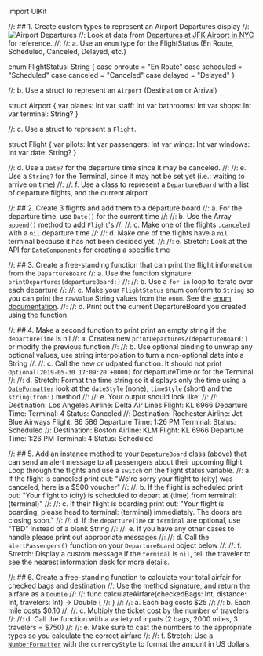 import UIKit


//: ## 1. Create custom types to represent an Airport Departures display
//: ![Airport Departures](matthew-smith-5934-unsplash.jpg)
//: Look at data from [Departures at JFK Airport in NYC](https://www.airport-jfk.com/departures.php) for reference.
//:
//: a. Use an `enum` type for the FlightStatus (En Route, Scheduled, Canceled, Delayed, etc.)


enum FlightStatus: String {
    case onroute = "En Route"
    case scheduled = "Scheduled"
    case canceled = "Canceled"
    case delayed = "Delayed"
}


//: b. Use a struct to represent an `Airport` (Destination or Arrival)


struct Airport {
    var planes: Int
    var staff: Int
    var bathrooms: Int
    var shops: Int
    var terminal: String?
}


//: c. Use a struct to represent a `Flight`.

struct Flight {
    var pilots: Int
    var passengers: Int
    var wings: Int
    var windows: Int
    var date: String?
}


//: d. Use a `Date?` for the departure time since it may be canceled.
//:
//: e. Use a `String?` for the Terminal, since it may not be set yet (i.e.: waiting to arrive on time)
//:
//: f. Use a class to represent a `DepartureBoard` with a list of departure flights, and the current airport





//: ## 2. Create 3 flights and add them to a departure board
//: a. For the departure time, use `Date()` for the current time
//:
//: b. Use the Array `append()` method to add `Flight`'s
//:
//: c. Make one of the flights `.canceled` with a `nil` departure time
//:
//: d. Make one of the flights have a `nil` terminal because it has not been decided yet.
//:
//: e. Stretch: Look at the API for [`DateComponents`](https://developer.apple.com/documentation/foundation/datecomponents?language=objc) for creating a specific time



//: ## 3. Create a free-standing function that can print the flight information from the `DepartureBoard`
//: a. Use the function signature: `printDepartures(departureBoard:)`
//:
//: b. Use a `for in` loop to iterate over each departure
//:
//: c. Make your `FlightStatus` enum conform to `String` so you can print the `rawValue` String values from the `enum`. See the [enum documentation](https://docs.swift.org/swift-book/LanguageGuide/Enumerations.html).
//:
//: d. Print out the current DepartureBoard you created using the function




//: ## 4. Make a second function to print print an empty string if the `departureTime` is nil
//: a. Createa new `printDepartures2(departureBoard:)` or modify the previous function
//:
//: b. Use optional binding to unwrap any optional values, use string interpolation to turn a non-optional date into a String
//:
//: c. Call the new or udpated function. It should not print `Optional(2019-05-30 17:09:20 +0000)` for departureTime or for the Terminal.
//:
//: d. Stretch: Format the time string so it displays only the time using a [`DateFormatter`](https://developer.apple.com/documentation/foundation/dateformatter) look at the `dateStyle` (none), `timeStyle` (short) and the `string(from:)` method
//:
//: e. Your output should look like:
//:
//:     Destination: Los Angeles Airline: Delta Air Lines Flight: KL 6966 Departure Time:  Terminal: 4 Status: Canceled
//:     Destination: Rochester Airline: Jet Blue Airways Flight: B6 586 Departure Time: 1:26 PM Terminal:  Status: Scheduled
//:     Destination: Boston Airline: KLM Flight: KL 6966 Departure Time: 1:26 PM Terminal: 4 Status: Scheduled



//: ## 5. Add an instance method to your `DepatureBoard` class (above) that can send an alert message to all passengers about their upcoming flight. Loop through the flights and use a `switch` on the flight status variable.
//: a. If the flight is canceled print out: "We're sorry your flight to \(city) was canceled, here is a $500 voucher"
//:
//: b. If the flight is scheduled print out: "Your flight to \(city) is scheduled to depart at \(time) from terminal: \(terminal)"
//:
//: c. If their flight is boarding print out: "Your flight is boarding, please head to terminal: \(terminal) immediately. The doors are closing soon."
//:
//: d. If the `departureTime` or `terminal` are optional, use "TBD" instead of a blank String
//:
//: e. If you have any other cases to handle please print out appropriate messages
//:
//: d. Call the `alertPassengers()` function on your `DepartureBoard` object below
//:
//: f. Stretch: Display a custom message if the `terminal` is `nil`, tell the traveler to see the nearest information desk for more details.




//: ## 6. Create a free-standing function to calculate your total airfair for checked bags and destination
//: Use the method signature, and return the airfare as a `Double`
//:
//:     func calculateAirfare(checkedBags: Int, distance: Int, travelers: Int) -> Double {
//:     }
//:
//: a. Each bag costs $25
//:
//: b. Each mile costs $0.10
//:
//: c. Multiply the ticket cost by the number of travelers
//:
//: d. Call the function with a variety of inputs (2 bags, 2000 miles, 3 travelers = $750)
//:
//: e. Make sure to cast the numbers to the appropriate types so you calculate the correct airfare
//:
//: f. Stretch: Use a [`NumberFormatter`](https://developer.apple.com/documentation/foundation/numberformatter) with the `currencyStyle` to format the amount in US dollars.



